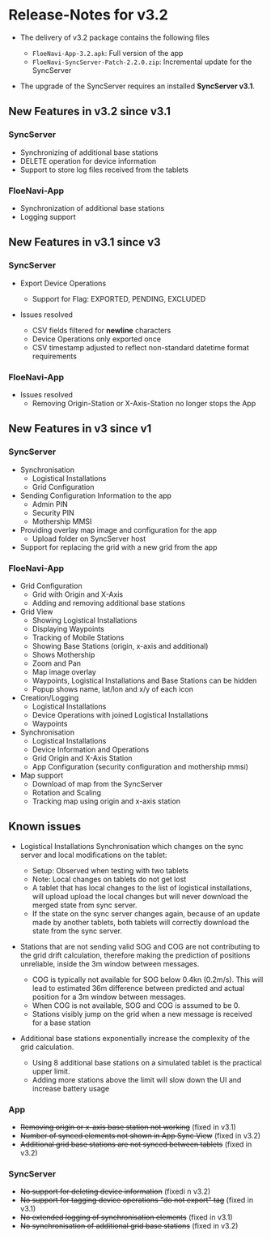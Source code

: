 # Release-Notes for v3.2

- The delivery of v3.2 package contains the following files
  - `FloeNavi-App-3.2.apk`: Full version of the app
  - `FloeNavi-SyncServer-Patch-2.2.0.zip`: Incremental update for the SyncServer
  
- The upgrade of the SyncServer requires an installed **SyncServer v3.1**.

## New Features in v3.2 since v3.1

### SyncServer

- Synchronizing of additional base stations
- DELETE operation for device information
- Support to store log files received from the tablets

### FloeNavi-App

- Synchronization of additional base stations
- Logging support

## New Features in v3.1 since v3

### SyncServer

- Export Device Operations
  - Support for Flag: EXPORTED, PENDING, EXCLUDED

- Issues resolved
  - CSV fields filtered for **newline** characters
  - Device Operations only exported once
  - CSV timestamp adjusted to reflect non-standard datetime format requirements
  
### FloeNavi-App

- Issues resolved
  - Removing Origin-Station or X-Axis-Station no longer stops the App

## New Features in v3 since v1

### SyncServer

- Synchronisation
  - Logistical Installations
  - Grid Configuration
- Sending Configuration Information to the app
  - Admin PIN
  - Security PIN
  - Mothership MMSI
- Providing overlay map image and configuration for the app
  - Upload folder on SyncServer host
- Support for replacing the grid with a new grid from the app

### FloeNavi-App

- Grid Configuration
  - Grid with Origin and X-Axis
  - Adding and removing additional base stations
- Grid View
  - Showing Logistical Installations
  - Displaying Waypoints
  - Tracking of Mobile Stations
  - Showing Base Stations (origin, x-axis and additional)
  - Shows Mothership
  - Zoom and Pan
  - Map image overlay
  - Waypoints, Logistical Installations and Base Stations can be hidden
  - Popup shows name, lat/lon and x/y of each icon
- Creation/Logging
  - Logistical Installations
  - Device Operations with joined Logistical Installations
  - Waypoints
- Synchronisation
  - Logistical Installations
  - Device Information and Operations
  - Grid Origin and X-Axis Station
  - App Configuration (security configuration and mothership mmsi)
- Map support
  - Download of map from the SyncServer
  - Rotation and Scaling
  - Tracking map using origin and x-axis station
  
## Known issues

- Logistical Installations Synchronisation which changes on the sync server and local modifications on the tablet:
  - Setup: Observed when testing with two tablets
  - Note: Local changes on tablets do not get lost
  - A tablet that has local changes to the list of logistical installations, will upload
    upload the local changes but will never download the merged state from sync server.
  - If the state on the sync server changes again, 
    because of an update made by another tablets,
    both tablets will correctly download the state from the sync server.
 
- Stations that are not sending valid SOG and COG are not contributing to the
  grid drift calculation, therefore making the prediction of positions unreliable, 
  inside the 3m window between messages.
  - COG is typically not available for SOG below 0.4kn (0.2m/s).
  This will lead to estimated 36m difference between 
  predicted and actual position for a 3m window between messages.
  - When COG is not available, SOG and COG is assumed to be 0.
  - Stations visibly jump on the grid when a new message is received for a base station

- Additional base stations exponentially increase the complexity 
  of the grid calculation.
  - Using 8 additional base stations on a simulated tablet 
    is the practical upper limit.
  - Adding more stations above the limit will slow down the UI and increase battery usage
  
       
### App

- ~~Removing origin or x-axis base station not working~~ (fixed in v3.1)
- ~~Number of synced elements not shown in App Sync View~~ (fixed in v3.2)
- ~~Additional grid base stations are not synced between tablets~~ (fixed in v3.2)

### SyncServer

- ~~No support for deleting device information~~ (fixedi n v3.2)
- ~~No support for tagging device operations "do not export" tag~~ (fixed in v3.1)
- ~~No extended logging of synchronisation elements~~ (fixed in v3.1)
- ~~No synchronisation of additional grid base stations~~ (fixed in v3.2)

